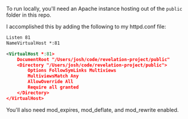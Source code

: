 To run locally, you'll need an Apache instance hosting out of the `public` folder in this repo.

I accomplished this by adding the following to my httpd.conf file:

```xml
Listen 81
NameVirtualHost *:81

<VirtualHost *:81>
	DocumentRoot "/Users/josh/code/revelation-project/public"
	<Directory "/Users/josh/code/revelation-project/public">
		Options FollowSymLinks Multiviews
		MultiviewsMatch Any
		AllowOverride All
		Require all granted
	</Directory>
</VirtualHost>
```

You'll also need mod_expires, mod_deflate, and mod_rewrite enabled.
